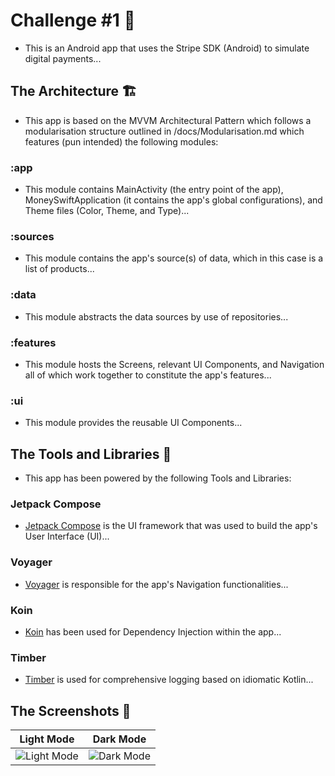 # Challenge #1 🤑
- This is an Android app that uses the Stripe SDK (Android) to simulate digital payments...

## The Architecture 🏗️
- This app is based on the MVVM Architectural Pattern which follows a modularisation structure outlined in /docs/Modularisation.md which features (pun intended) the following modules:

### :app
- This module contains MainActivity (the entry point of the app), MoneySwiftApplication (it contains the app's global configurations), and Theme files (Color, Theme, and Type)...

### :sources
- This module contains the app's source(s) of data, which in this case is a list of products...

### :data
- This module abstracts the data sources by use of repositories...

### :features
- This module hosts the Screens, relevant UI Components, and Navigation all of which work together to constitute the app's features...

### :ui
- This module provides the reusable UI Components...

## The Tools and Libraries 🧰
- This app has been powered by the following Tools and Libraries:

### Jetpack Compose
- [Jetpack Compose](https://developer.android.com/develop/ui/compose) is the UI framework that was used to build the app's User Interface (UI)...

### Voyager
- [Voyager](https://voyager.adriel.cafe/) is responsible for the app's Navigation functionalities...

### Koin
- [Koin](https://insert-koin.io/) has been used for Dependency Injection within the app...

### Timber
- [Timber](https://github.com/JakeWharton/timber) is used for comprehensive logging based on idiomatic Kotlin...

## The Screenshots 📱
| Light Mode | Dark Mode |
|------------|-----------|
| ![Light Mode](https://github.com/porojo/Challenge1/assets/55001497/8a3b3155-d997-4a7e-a184-ccee53b57b87) | ![Dark Mode](https://github.com/porojo/Challenge1/assets/55001497/0b8d25eb-2632-4e15-a28c-b57bbedc862f) |
